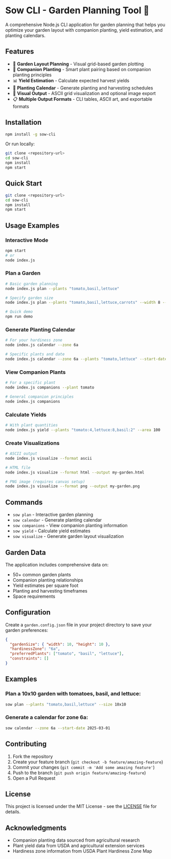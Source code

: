 # Sow CLI - Garden Planning Tool 🌱

A comprehensive Node.js CLI application for garden planning that helps you optimize your garden layout with companion planting, yield estimation, and planting calendars.

## Features

- 🌿 **Garden Layout Planning** - Visual grid-based garden plotting
- 🤝 **Companion Planting** - Smart plant pairing based on companion planting principles
- 📊 **Yield Estimation** - Calculate expected harvest yields
- 📅 **Planting Calendar** - Generate planting and harvesting schedules
- 🎨 **Visual Output** - ASCII grid visualization and optional image export
- 📋 **Multiple Output Formats** - CLI tables, ASCII art, and exportable formats

## Installation

```bash
npm install -g sow-cli
```

Or run locally:

```bash
git clone <repository-url>
cd sow-cli
npm install
npm start
```

## Quick Start

```bash
git clone <repository-url>
cd sow-cli
npm install
npm start
```

## Usage Examples

### Interactive Mode
```bash
npm start
# or
node index.js
```

### Plan a Garden
```bash
# Basic garden planning
node index.js plan --plants "tomato,basil,lettuce"

# Specify garden size
node index.js plan --plants "tomato,basil,lettuce,carrots" --width 8 --height 8

# Quick demo
npm run demo
```

### Generate Planting Calendar
```bash
# For your hardiness zone
node index.js calendar --zone 6a

# Specific plants and date
node index.js calendar --zone 6a --plants "tomato,lettuce" --start-date 2025-03-01
```

### View Companion Plants
```bash
# For a specific plant
node index.js companions --plant tomato

# General companion principles
node index.js companions
```

### Calculate Yields
```bash
# With plant quantities
node index.js yield --plants "tomato:4,lettuce:8,basil:2" --area 100
```

### Create Visualizations
```bash
# ASCII output
node index.js visualize --format ascii

# HTML file
node index.js visualize --format html --output my-garden.html

# PNG image (requires canvas setup)
node index.js visualize --format png --output my-garden.png
```

## Commands

- `sow plan` - Interactive garden planning
- `sow calendar` - Generate planting calendar
- `sow companions` - View companion planting information
- `sow yield` - Calculate yield estimates
- `sow visualize` - Generate garden layout visualization

## Garden Data

The application includes comprehensive data on:
- 50+ common garden plants
- Companion planting relationships
- Yield estimates per square foot
- Planting and harvesting timeframes
- Space requirements

## Configuration

Create a `garden.config.json` file in your project directory to save your garden preferences:

```json
{
  "gardenSize": { "width": 10, "height": 10 },
  "hardinessZone": "6a",
  "preferredPlants": ["tomato", "basil", "lettuce"],
  "constraints": []
}
```

## Examples

### Plan a 10x10 garden with tomatoes, basil, and lettuce:
```bash
sow plan --plants "tomato,basil,lettuce" --size 10x10
```

### Generate a calendar for zone 6a:
```bash
sow calendar --zone 6a --start-date 2025-03-01
```

## Contributing

1. Fork the repository
2. Create your feature branch (`git checkout -b feature/amazing-feature`)
3. Commit your changes (`git commit -m 'Add some amazing feature'`)
4. Push to the branch (`git push origin feature/amazing-feature`)
5. Open a Pull Request

## License

This project is licensed under the MIT License - see the [LICENSE](LICENSE) file for details.

## Acknowledgments

- Companion planting data sourced from agricultural research
- Plant yield data from USDA and agricultural extension services
- Hardiness zone information from USDA Plant Hardiness Zone Map
